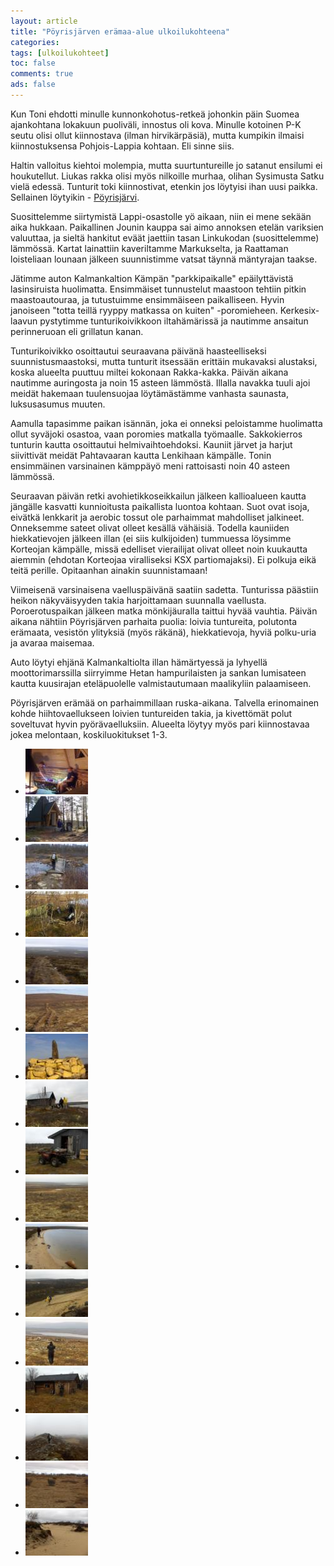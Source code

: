 ```yaml
---
layout: article 
title: "Pöyrisjärven erämaa-alue ulkoilukohteena" 
categories: 
tags: [ulkoilukohteet]
toc: false 
comments: true 
ads: false 
---
```


Kun Toni ehdotti minulle kunnonkohotus-retkeä johonkin päin Suomea
ajankohtana lokakuun puoliväli, innostus oli kova. Minulle kotoinen P-K
seutu olisi ollut kiinnostava (ilman hirvikärpäsiä), mutta kumpikin
ilmaisi kiinnostuksensa Pohjois-Lappia kohtaan. Eli sinne siis.

Haltin valloitus kiehtoi molempia, mutta suurtuntureille jo satanut
ensilumi ei houkutellut. Liukas rakka olisi myös nilkoille murhaa,
olihan Sysimusta Satku vielä edessä. Tunturit toki kiinnostivat, etenkin
jos löytyisi ihan uusi paikka. Sellainen löytyikin -
[Pöyrisjärvi](http://www.luontoon.fi/poyrisjarvi).

Suosittelemme siirtymistä Lappi-osastolle yö aikaan, niin ei mene sekään
aika hukkaan. Paikallinen Jounin kauppa sai aimo annoksen etelän
variksien valuuttaa, ja sieltä hankitut eväät jaettiin tasan Linkukodan
(suosittelemme) lämmössä. Kartat lainattiin kaveriltamme Markukselta, ja
Raattaman loisteliaan lounaan jälkeen suunnistimme vatsat täynnä
mäntyrajan taakse.

Jätimme auton Kalmankaltion Kämpän "parkkipaikalle" epäilyttävistä
lasinsiruista huolimatta. Ensimmäiset tunnustelut maastoon tehtiin
pitkin maastoautouraa, ja tutustuimme ensimmäiseen paikalliseen. Hyvin
janoiseen "totta teillä ryyppy matkassa on kuiten" -poromieheen.
Kerkesix-laavun pystytimme tunturikoivikkoon iltahämärissä ja nautimme
ansaitun perinneruoan eli grillatun kanan.

Tunturikoivikko osoittautui seuraavana päivänä haasteelliseksi
suunnistusmaastoksi, mutta tunturit itsessään erittäin mukavaksi
alustaksi, koska alueelta puuttuu miltei kokonaan Rakka-kakka. Päivän
aikana nautimme auringosta ja noin 15 asteen lämmöstä. Illalla navakka
tuuli ajoi meidät hakemaan tuulensuojaa löytämästämme vanhasta saunasta,
luksusasumus muuten.

Aamulla tapasimme paikan isännän, joka ei onneksi peloistamme huolimatta
ollut syväjoki osastoa, vaan poromies matkalla työmaalle. Sakkokierros
tunturin kautta osoittautui helmivaihtoehdoksi. Kauniit järvet ja harjut
siivittivät meidät Pahtavaaran kautta Lenkihaan kämpälle. Tonin
ensimmäinen varsinainen kämppäyö meni rattoisasti noin 40 asteen
lämmössä.

Seuraavan päivän retki avohietikkoseikkailun jälkeen kallioalueen kautta
jängälle kasvatti kunnioitusta paikallista luontoa kohtaan. Suot ovat
isoja, eivätkä lenkkarit ja aerobic tossut ole parhaimmat mahdolliset
jalkineet. Onneksemme sateet olivat olleet kesällä vähäisiä. Todella
kauniiden hiekkatievojen jälkeen illan (ei siis kulkijoiden) tummuessa
löysimme Korteojan kämpälle, missä edelliset vierailijat olivat olleet
noin kuukautta aiemmin (ehdotan Korteojaa viralliseksi KSX
partiomajaksi). Ei polkuja eikä teitä perille. Opitaanhan ainakin
suunnistamaan!

Viimeisenä varsinaisena vaelluspäivänä saatiin sadetta. Tunturissa
päästiin heikon näkyväisyyden takia harjoittamaan suunnalla vaellusta.
Poroerotuspaikan jälkeen matka mönkijäuralla taittui hyvää vauhtia.
Päivän aikana nähtiin Pöyrisjärven parhaita puolia: loivia tuntureita,
polutonta erämaata, vesistön ylityksiä (myös räkänä), hiekkatievoja,
hyviä polku-uria ja avaraa maisemaa.

Auto löytyi ehjänä Kalmankaltiolta illan hämärtyessä ja lyhyellä
moottorimarssilla siirryimme Hetan hampurilaisten ja sankan lumisateen
kautta kuusirajan eteläpuolelle valmistautumaan maalikyliin palaamiseen.

Pöyrisjärven erämää on parhaimmillaan ruska-aikana. Talvella erinomainen
kohde hiihtovaellukseen loivien tuntureiden takia, ja kivettömät polut
soveltuvat hyvin pyörävaelluksiin. Alueelta löytyy myös pari
kiinnostavaa jokea melontaan, koskiluokitukset 1-3.

<div class="image-gallery" markdown="1">

-   [![](/images/poyrisjarven-eramaa-alue-ulkoilukohteena/Thumbnails/kohteetlappipoyrisjarvi_01b.jpg)](/images/poyrisjarven-eramaa-alue-ulkoilukohteena/kohteetlappipoyrisjarvi_01b.jpg)
-   [![](/images/poyrisjarven-eramaa-alue-ulkoilukohteena/Thumbnails/kohteetlappipoyrisjarvi_02b.jpg)](/images/poyrisjarven-eramaa-alue-ulkoilukohteena/kohteetlappipoyrisjarvi_02b.jpg)
-   [![](/images/poyrisjarven-eramaa-alue-ulkoilukohteena/Thumbnails/kohteetlappipoyrisjarvi_03b.jpg)](/images/poyrisjarven-eramaa-alue-ulkoilukohteena/kohteetlappipoyrisjarvi_03b.jpg)
-   [![](/images/poyrisjarven-eramaa-alue-ulkoilukohteena/Thumbnails/kohteetlappipoyrisjarvi_04b.jpg)](/images/poyrisjarven-eramaa-alue-ulkoilukohteena/kohteetlappipoyrisjarvi_04b.jpg)
-   [![](/images/poyrisjarven-eramaa-alue-ulkoilukohteena/Thumbnails/kohteetlappipoyrisjarvi_05b.jpg)](/images/poyrisjarven-eramaa-alue-ulkoilukohteena/kohteetlappipoyrisjarvi_05b.jpg)
-   [![](/images/poyrisjarven-eramaa-alue-ulkoilukohteena/Thumbnails/kohteetlappipoyrisjarvi_06b.jpg)](/images/poyrisjarven-eramaa-alue-ulkoilukohteena/kohteetlappipoyrisjarvi_06b.jpg)
-   [![](/images/poyrisjarven-eramaa-alue-ulkoilukohteena/Thumbnails/kohteetlappipoyrisjarvi_07b.jpg)](/images/poyrisjarven-eramaa-alue-ulkoilukohteena/kohteetlappipoyrisjarvi_07b.jpg)
-   [![](/images/poyrisjarven-eramaa-alue-ulkoilukohteena/Thumbnails/kohteetlappipoyrisjarvi_08b.jpg)](/images/poyrisjarven-eramaa-alue-ulkoilukohteena/kohteetlappipoyrisjarvi_08b.jpg)
-   [![](/images/poyrisjarven-eramaa-alue-ulkoilukohteena/Thumbnails/kohteetlappipoyrisjarvi_09b.jpg)](/images/poyrisjarven-eramaa-alue-ulkoilukohteena/kohteetlappipoyrisjarvi_09b.jpg)
-   [![](/images/poyrisjarven-eramaa-alue-ulkoilukohteena/Thumbnails/kohteetlappipoyrisjarvi_10b.jpg)](/images/poyrisjarven-eramaa-alue-ulkoilukohteena/kohteetlappipoyrisjarvi_10b.jpg)
-   [![](/images/poyrisjarven-eramaa-alue-ulkoilukohteena/Thumbnails/kohteetlappipoyrisjarvi_11b.jpg)](/images/poyrisjarven-eramaa-alue-ulkoilukohteena/kohteetlappipoyrisjarvi_11b.jpg)
-   [![](/images/poyrisjarven-eramaa-alue-ulkoilukohteena/Thumbnails/kohteetlappipoyrisjarvi_12b.jpg)](/images/poyrisjarven-eramaa-alue-ulkoilukohteena/kohteetlappipoyrisjarvi_12b.jpg)
-   [![](/images/poyrisjarven-eramaa-alue-ulkoilukohteena/Thumbnails/kohteetlappipoyrisjarvi_13b.jpg)](/images/poyrisjarven-eramaa-alue-ulkoilukohteena/kohteetlappipoyrisjarvi_13b.jpg)
-   [![](/images/poyrisjarven-eramaa-alue-ulkoilukohteena/Thumbnails/kohteetlappipoyrisjarvi_14b.jpg)](/images/poyrisjarven-eramaa-alue-ulkoilukohteena/kohteetlappipoyrisjarvi_14b.jpg)
-   [![](/images/poyrisjarven-eramaa-alue-ulkoilukohteena/Thumbnails/kohteetlappipoyrisjarvi_15b.jpg)](/images/poyrisjarven-eramaa-alue-ulkoilukohteena/kohteetlappipoyrisjarvi_15b.jpg)
-   [![](/images/poyrisjarven-eramaa-alue-ulkoilukohteena/Thumbnails/kohteetlappipoyrisjarvi_16b.jpg)](/images/poyrisjarven-eramaa-alue-ulkoilukohteena/kohteetlappipoyrisjarvi_16b.jpg)
-   [![](/images/poyrisjarven-eramaa-alue-ulkoilukohteena/Thumbnails/kohteetlappipoyrisjarvi_17b.jpg)](/images/poyrisjarven-eramaa-alue-ulkoilukohteena/kohteetlappipoyrisjarvi_17b.jpg)

</div>
